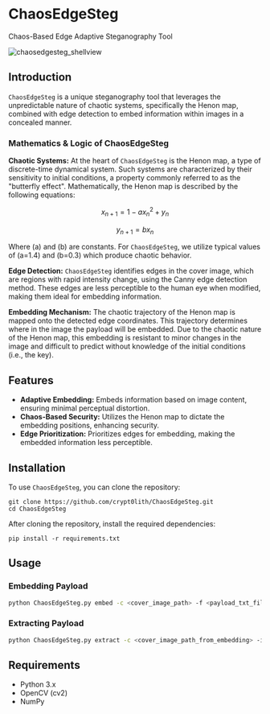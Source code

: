 # ChaosEdgeSteg
Chaos-Based Edge Adaptive Steganography Tool

![chaosedgesteg_shellview](https://github.com/crypt0lith/ChaosEdgeSteg/assets/118923461/731142d7-be35-4b16-9eb8-76ff947b3348)



## Introduction
`ChaosEdgeSteg` is a unique steganography tool that leverages the unpredictable nature of chaotic systems, specifically the Henon map, combined with edge detection to embed information within images in a concealed manner.

### Mathematics & Logic of ChaosEdgeSteg


**Chaotic Systems:** At the heart of `ChaosEdgeSteg` is the Henon map, a type of discrete-time dynamical system. Such systems are characterized by their sensitivity to initial conditions, a property commonly referred to as the "butterfly effect". Mathematically, the Henon map is described by the following equations:

$$x_{n+1} = 1 - a x_n^2 + y_n$$

$$y_{n+1} = b x_n$$

Where \(a\) and \(b\) are constants. For `ChaosEdgeSteg`, we utilize typical values of \(a=1.4\) and \(b=0.3\) which produce chaotic behavior.

**Edge Detection:** `ChaosEdgeSteg` identifies edges in the cover image, which are regions with rapid intensity change, using the Canny edge detection method. These edges are less perceptible to the human eye when modified, making them ideal for embedding information.

**Embedding Mechanism:** The chaotic trajectory of the Henon map is mapped onto the detected edge coordinates. This trajectory determines where in the image the payload will be embedded. Due to the chaotic nature of the Henon map, this embedding is resistant to minor changes in the image and difficult to predict without knowledge of the initial conditions (i.e., the key).

## Features

- **Adaptive Embedding:** Embeds information based on image content, ensuring minimal perceptual distortion.
- **Chaos-Based Security:** Utilizes the Henon map to dictate the embedding positions, enhancing security.
- **Edge Prioritization:** Prioritizes edges for embedding, making the embedded information less perceptible.

## Installation

To use `ChaosEdgeSteg`, you can clone the repository:

```shell
git clone https://github.com/crypt0lith/ChaosEdgeSteg.git
cd ChaosEdgeSteg
```

After cloning the repository, install the required dependencies:

```shell
pip install -r requirements.txt
```

## Usage

### Embedding Payload

```bash
python ChaosEdgeSteg.py embed -c <cover_image_path> -f <payload_txt_file> -k 'secret_key' [-o <output_image_path>] [--save_edge_maps]
```

### Extracting Payload

```bash
python ChaosEdgeSteg.py extract -c <cover_image_path_from_embedding> -i <stego_image_path> -k 'key_with_hex_length' [-o <output_text_file>]
```

## Requirements
- Python 3.x
- OpenCV (cv2)
- NumPy
